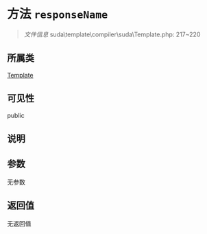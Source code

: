 # 方法 `responseName`

> *文件信息* suda\template\compiler\suda\Template.php: 217~220

## 所属类 

[Template](../Template.md)

## 可见性

 public 

## 说明



## 参数


无参数


## 返回值

无返回值
